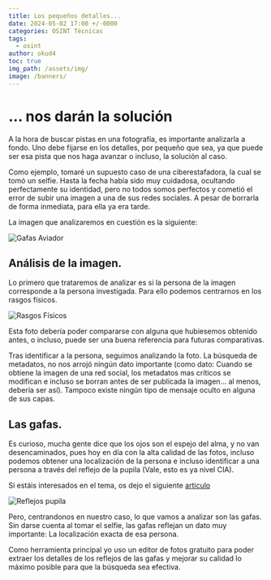 ```yaml
---
title: Los pequeños detalles...
date: 2024-05-02 17:00 +/-0000
categories: OSINT Técnicas
tags:
  - osint
author: okud4
toc: true
img_path: /assets/img/
image: /banners/
---
```


# ... nos darán la solución

A la hora de buscar pistas en una fotografía, es importante analizarla a fondo. Uno debe fijarse en los detalles, por pequeño que sea, ya que puede ser esa pista que nos haga avanzar o incluso, la solución al caso.

Como ejemplo, tomaré un supuesto caso de una ciberestafadora, la cual se tomó un selfie. Hasta la fecha había sido muy cuidadosa, ocultando perfectamente su identidad, pero no todos somos perfectos y cometió el error de subir una imagen a una de sus redes sociales. A pesar de borrarla de forma inmediata, para ella ya era tarde.

La imagen que analizaremos en cuestión es la siguiente:

![Gafas Aviador](capturas/fotosint/reflejo-gafas.jpg)


## Análisis de la imagen.

Lo primero que trataremos de analizar es si la persona de la imagen corresponde a la persona investigada. Para ello podemos centrarnos en los rasgos físicos. 

![Rasgos Físicos](capturas/fotosint/identificacion.png)

Esta foto debería poder compararse con alguna que hubiesemos obtenido antes, o incluso, puede ser una buena referencia para futuras comparativas.

Tras identificar a la persona, seguimos analizando la foto. La búsqueda de metadatos, no nos arrojó ningún dato importante (como dato: Cuando se obtiene la imagen de una red social, los metadatos mas críticos se modifican e incluso se borran antes de ser publicada la imagen... al menos, debería ser así). Tampoco existe ningún tipo de mensaje oculto en alguna de sus capas.

## Las gafas.

Es curioso, mucha gente dice que los ojos son el espejo del alma, y no van desencaminados, pues hoy en día con la alta calidad de las fotos, incluso podemos obtener una localización de la persona e incluso identificar a una persona a través del reflejo de la pupila (Vale, esto es ya nivel CIA).

Si estáis interesados en el tema, os dejo el siguiente [articulo](https://journals.plos.org/plosone/article?id=10.1371/journal.pone.0083325)

![Reflejos pupila](capturas/fotosint/reflejo-detalle.jpg)

Pero, centrandonos en nuestro caso, lo que vamos a analizar son las gafas. Sin darse cuenta al tomar el selfie, las gafas reflejan un dato muy importante: La localización exacta de esa persona.

Como herramienta principal yo uso un editor de fotos gratuito para poder extraer los detalles de los reflejos de las gafas y mejorar su calidad lo máximo posible para que la búsqueda sea efectiva.